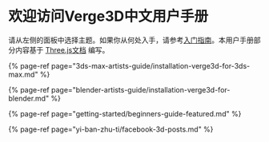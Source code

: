 # 欢迎访问Verge3D中文用户手册

请从左侧的面板中选择主题。如果你从何处入手，请参考[入门指南](getting-started/beginners-guide-featured.md)。本用户手册部分内容基于 [Three.js文档](https://threejs.org/docs) 编写。

{% page-ref page="3ds-max-artists-guide/installation-verge3d-for-3ds-max.md" %}

{% page-ref page="blender-artists-guide/installation-verge3d-for-blender.md" %}

{% page-ref page="getting-started/beginners-guide-featured.md" %}

{% page-ref page="yi-ban-zhu-ti/facebook-3d-posts.md" %}



